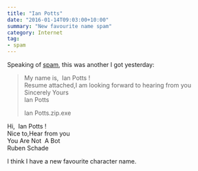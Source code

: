 ```yaml
---
title: "Ian Potts"
date: "2016-01-14T09:03:00+10:00"
summary: "New favourite name spam"
category: Internet
tag:
- spam
---
```

Speaking of [spam], this was another I got yesterday:

> My name is,&nbsp; Ian Potts !  
> Resume attached,I am looking forward to hearing from you  
> Sincerely Yours  
> Ian Potts  
> 
> Ian Potts.zip.exe  

Hi,&nbsp; Ian Potts !  
Nice to,Hear from you  
You Are Not&nbsp; A Bot  
Ruben Schade

I think I have a new favourite character name.

[spam]: https://rubenerd.com/the-venus-is-in-the-horsehead-nebula/

